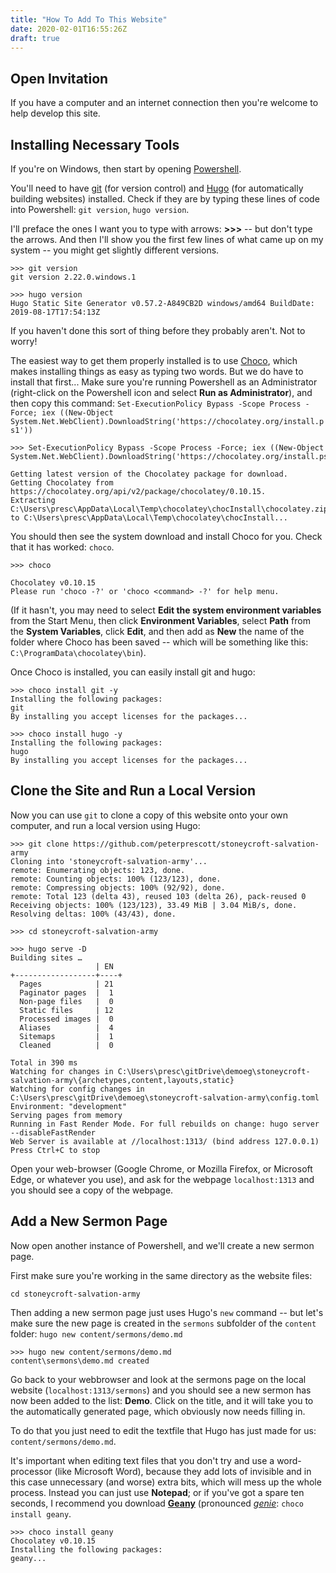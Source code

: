 ```yaml
---
title: "How To Add To This Website"
date: 2020-02-01T16:55:26Z
draft: true
---
```


## Open Invitation
If you have a computer and an internet connection then you're welcome to help develop this site.

## Installing Necessary Tools
If you're on Windows, then start by opening [Powershell](https://en.wikipedia.org/wiki/PowerShell).

You'll need to have [git](https://git-scm.com/) (for version control) and [Hugo](https://gohugo.io/) (for automatically building websites) installed. Check if they are by typing these lines of code into Powershell: `git version`, `hugo version`.

I'll preface the ones I want you to type with arrows: **>>>** -- but don't type the arrows. And then I'll show you the first few lines of what came up on my system -- you might get slightly different versions. 

```
>>> git version
git version 2.22.0.windows.1

>>> hugo version
Hugo Static Site Generator v0.57.2-A849CB2D windows/amd64 BuildDate: 2019-08-17T17:54:13Z
```

If you haven't done this sort of thing before they probably aren't. Not to worry!

The easiest way to get them properly installed is to use [Choco](https://chocolatey.org/install), which makes installing things as easy as typing two words. But we do have to install that first... Make sure you're running Powershell as an Administrator (right-click on the Powershell icon and select **Run as Administrator**), and then copy this command:
`Set-ExecutionPolicy Bypass -Scope Process -Force; iex ((New-Object System.Net.WebClient).DownloadString('https://chocolatey.org/install.ps1'))`

```
>>> Set-ExecutionPolicy Bypass -Scope Process -Force; iex ((New-Object System.Net.WebClient).DownloadString('https://chocolatey.org/install.ps1'))

Getting latest version of the Chocolatey package for download.
Getting Chocolatey from https://chocolatey.org/api/v2/package/chocolatey/0.10.15.
Extracting C:\Users\presc\AppData\Local\Temp\chocolatey\chocInstall\chocolatey.zip to C:\Users\presc\AppData\Local\Temp\chocolatey\chocInstall...
```

You should then see the system download and install Choco for you. Check that it has worked: `choco`.

```
>>> choco

Chocolatey v0.10.15
Please run 'choco -?' or 'choco <command> -?' for help menu.
```
<a id="env_variables"></a>
(If it hasn't, you may need to select **Edit the system environment variables** from the Start Menu, then click **Environment Variables**, select **Path** from the **System Variables**, click **Edit**, and then add as **New** the name of the folder where Choco has been saved -- which will be something like this: `C:\ProgramData\chocolatey\bin`).

Once Choco is installed, you can easily install git and hugo:
```
>>> choco install git -y
Installing the following packages:
git
By installing you accept licenses for the packages...

>>> choco install hugo -y
Installing the following packages:
hugo
By installing you accept licenses for the packages...
```

## Clone the Site and Run a Local Version

Now you can use `git` to clone a copy of this website onto your own computer, and run a local version using Hugo:
```
>>> git clone https://github.com/peterprescott/stoneycroft-salvation-army
Cloning into 'stoneycroft-salvation-army'...
remote: Enumerating objects: 123, done.
remote: Counting objects: 100% (123/123), done.
remote: Compressing objects: 100% (92/92), done.
remote: Total 123 (delta 43), reused 103 (delta 26), pack-reused 0
Receiving objects: 100% (123/123), 33.49 MiB | 3.04 MiB/s, done.
Resolving deltas: 100% (43/43), done.

>>> cd stoneycroft-salvation-army

>>> hugo serve -D
Building sites …
                   | EN
+------------------+----+
  Pages            | 21
  Paginator pages  |  1
  Non-page files   |  0
  Static files     | 12
  Processed images |  0
  Aliases          |  4
  Sitemaps         |  1
  Cleaned          |  0

Total in 390 ms
Watching for changes in C:\Users\presc\gitDrive\demoeg\stoneycroft-salvation-army\{archetypes,content,layouts,static}
Watching for config changes in C:\Users\presc\gitDrive\demoeg\stoneycroft-salvation-army\config.toml
Environment: "development"
Serving pages from memory
Running in Fast Render Mode. For full rebuilds on change: hugo server --disableFastRender
Web Server is available at //localhost:1313/ (bind address 127.0.0.1)
Press Ctrl+C to stop
```

Open your web-browser (Google Chrome, or Mozilla Firefox, or Microsoft Edge, or whatever you use), and ask for the webpage `localhost:1313` and you should see a copy of the webpage.

## Add a New Sermon Page
Now open another instance of Powershell, and we'll create a new sermon page.

First make sure you're working in the same directory as the website files:
```
cd stoneycroft-salvation-army
```

Then adding a new sermon page just uses Hugo's `new` command -- but let's make sure the new page is created in the `sermons` subfolder of the `content` folder: `hugo new content/sermons/demo.md`

```
>>> hugo new content/sermons/demo.md
content\sermons\demo.md created
```

Go back to your webbrowser and look at the sermons page on the local website (`localhost:1313/sermons`) and you should see a new sermon has now been added to the list: **Demo**. Click on the title, and it will take you to the automatically generated page, which obviously now needs filling in.

To do that you just need to edit the textfile that Hugo has just made for us: `content/sermons/demo.md`.

It's important when editing text files that you don't try and use a word-processor (like Microsoft Word), because they add lots of invisible and in this case unnecessary (and worse) extra bits, which will mess up the whole process. Instead you can just use **Notepad**; or if you've got a spare ten seconds, I recommend you download [**Geany**](https://www.geany.org/) (pronounced [*genie*](https://www.youtube.com/watch?v=pa53XoJwudE): `choco install geany`.

```
>>> choco install geany
Chocolatey v0.10.15
Installing the following packages:
geany...
```


